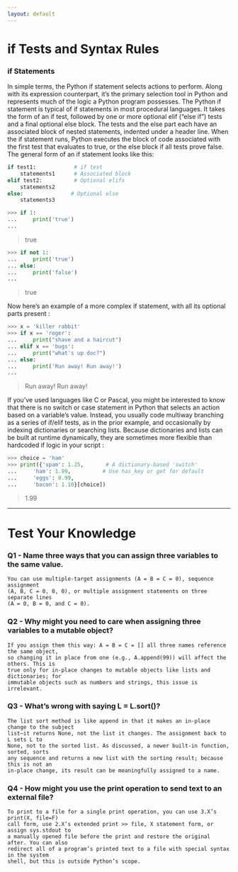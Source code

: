 ```yaml
---
layout: default
---
```


# if Tests and Syntax Rules

### if Statements

In simple terms, the Python if statement selects actions to perform. Along with its expression counterpart, it’s the primary selection tool in Python and represents much of the logic a Python program possesses. The Python if statement is typical of if statements in most procedural languages. It takes the form of an if test, followed by one or more optional elif (“else if”) tests and a final optional else block. The tests and the else part each have an associated block of nested statements, indented under a header line. When the if statement runs, Python executes the block of code associated with the first test that evaluates to true, or the else block if all tests prove false. The general form of an if statement looks like this:

```python
if test1:            # if test
    statements1      # Associated block
elif test2:          # Optional elifs
    statements2
else:               # Optional else
    statements3
 ```
 
 ```python
>>> if 1:
...     print('true')
...
 ```
 > true
 
 ```python
>>> if not 1:
...     print('true')
... else:
...     print('false')
...
 ```
 > true
 
 Now here’s an example of a more complex if statement, with all its optional parts present :
 
 ```python
>>> x = 'killer rabbit'
>>> if x == 'roger':
...     print("shave and a haircut")
... elif x == 'bugs':
...     print("what's up doc?")
... else:
...     print('Run away! Run away!')
...
 ```
> Run away! Run away!

If you’ve used languages like C or Pascal, you might be interested to know that there is no switch or case statement in Python that selects an action based on a variable’s value. Instead, you usually code multiway branching as a series of if/elif tests, as in the prior example, and occasionally by indexing dictionaries or searching lists. Because dictionaries and lists can be built at runtime dynamically, they are sometimes more flexible than hardcoded if logic in your script :

 ```python
>>> choice = 'ham'
>>> print({'spam': 1.25,       # A dictionary-based 'switch'
...     'ham': 1.99,          # Use has_key or get for default
...     'eggs': 0.99,
...     'bacon': 1.10}[choice])
 ```
> 1.99














* * *

# Test Your Knowledge

### Q1 - Name three ways that you can assign three variables to the same value.

```
You can use multiple-target assignments (A = B = C = 0), sequence assignment 
(A, B, C = 0, 0, 0), or multiple assignment statements on three separate lines 
(A = 0, B = 0, and C = 0). 
```

### Q2 - Why might you need to care when assigning three variables to a mutable object?

```
If you assign them this way: A = B = C = [] all three names reference the same object, 
so changing it in place from one (e.g., A.append(99)) will affect the others. This is 
true only for in-place changes to mutable objects like lists and dictionaries; for 
immutable objects such as numbers and strings, this issue is irrelevant.
```

### Q3 - What’s wrong with saying L = L.sort()?

```
The list sort method is like append in that it makes an in-place change to the subject
list—it returns None, not the list it changes. The assignment back to L sets L to
None, not to the sorted list. As discussed, a newer built-in function, sorted, sorts 
any sequence and returns a new list with the sorting result; because this is not an 
in-place change, its result can be meaningfully assigned to a name.
```

### Q4 - How might you use the print operation to send text to an external file?

```
To print to a file for a single print operation, you can use 3.X’s print(X, file=F)
call form, use 2.X’s extended print >> file, X statement form, or assign sys.stdout to 
a manually opened file before the print and restore the original after. You can also 
redirect all of a program’s printed text to a file with special syntax in the system 
shell, but this is outside Python’s scope.
```
